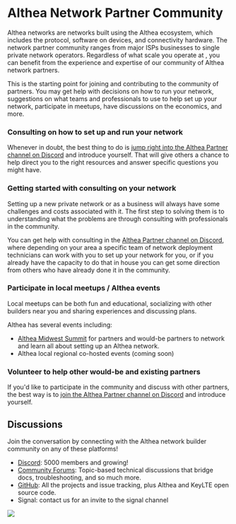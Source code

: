 # Althea Network Partner Community

Althea networks are networks built using the Althea ecosystem, which includes the protocol, software on devices, and connectivity hardware. The network partner community ranges from major ISPs businesses to single private network operators. Regardless of what scale you operate at , you can benefit from the experience and expertise of our community of Althea network partners.

This is the starting point for joining and contributing to the community of partners. You may get help with decisions on how to run your network, suggestions on what teams and professionals to use to help set up your network, participate in meetups, have discussions on the economics, and more.

### Consulting on how to set up and run your network

Whenever in doubt, the best thing to do is [jump right into the Althea Partner channel on Discord](https://discord.com/channels/477147257251299350/843276412651438150) and introduce yourself. That will give others a chance to help direct you to the right resources and answer specific questions you might have.

### Getting started with consulting on your network

Setting up a new private network or as a business will always have some challenges and costs associated with it. The first step to solving them is to understanding what the problems are through consulting with professionals in the community.

You can get help with consulting in the [Althea Partner channel on Discord](https://discord.com/channels/477147257251299350/843276412651438150), where depending on your area a specific team of network deployment technicians can work with you to set up your network for you, or if you already have the capacity to do that in house you can get some direction from others who have already done it in the community.

### Participate in local meetups / Althea events

Local meetups can be both fun and educational, socializing with other builders near you and sharing experiences and discussing plans.

Althea has several events including:

* [Althea Midwest Summit](https://www.eventbrite.com/e/althea-midwest-summit-tickets-572038421317) for partners and would-be partners to network and learn all about setting up an Althea network.
* Althea local regional co-hosted events (coming soon)

### Volunteer to help other would-be and existing partners

If you'd like to participate in the community and discuss with other partners, the best way is to [join the Althea Partner channel on Discord](https://discord.com/channels/477147257251299350/843276412651438150) and introduce yourself.

## Discussions

Join the conversation by connecting with the Althea network builder community on any of these platforms!

* [Discord](https://discord.gg/hHx7HxcycF): 5000 members and growing!
* [Community Forums](https://forum.altheamesh.com): Topic-based technical discussions that bridge docs, troubleshooting, and so much more.
* [GitHub](https://github.com/althea-net): All the projects and issue tracking, plus Althea and KeyLTE open source code.
* Signal: contact us for an invite to the signal channel

[<img src="https://img.shields.io/badge/Edit%20this%20page%20on-Github-lightgrey?style=flat-square">](https://github.com/althea-net/communities/blob/main/README.md)
